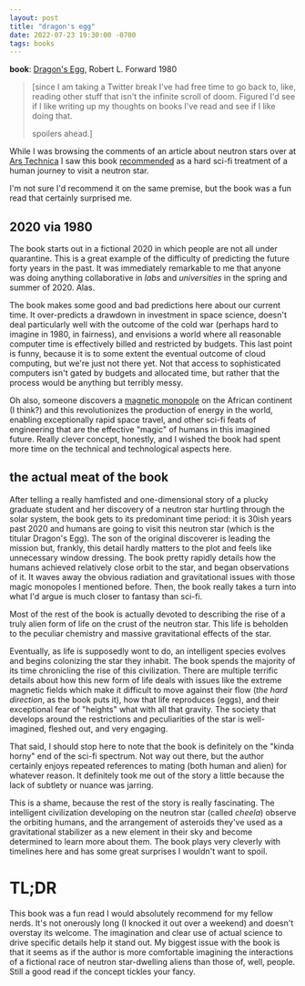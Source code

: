 ```yaml
---
layout: post
title: "dragon's egg"
date: 2022-07-23 19:30:00 -0700
tags: books
---
```


**book**: [Dragon's Egg](https://en.wikipedia.org/wiki/Dragon%27s_Egg), Robert L. Forward 1980

> [since I am taking a Twitter break I've had free time to go back to, like, reading other stuff that isn't the infinite scroll of doom. Figured I'd see if I like writing up my thoughts on books I've read and see if I like doing that.
> 
> spoilers ahead.]

While I was browsing the comments of an article about neutron stars over at [Ars Technica](https://arstechnica.com) I saw this book [recommended](https://arstechnica.com/science/2022/06/placing-new-limits-on-the-interior-of-neutron-stars/?comments=1&post=40981869) as a hard sci-fi treatment of a human journey to visit a neutron star.

I'm not sure I'd recommend it on the same premise, but the book was a fun read that certainly surprised me.

## 2020 via 1980

The book starts out in a fictional 2020 in which people are not all under quarantine. This is a great example of the difficulty of predicting the future forty years in the past. It was immediately remarkable to me that anyone was doing anything collaborative in *labs* and *universities* in the spring and summer of 2020. Alas.

The book makes some good and bad predictions here about our current time. It over-predicts a drawdown in investment in space science, doesn't deal particularly well with the outcome of the cold war (perhaps hard to imagine in 1980, in fairness), and envisions a world where all reasonable computer time is effectively billed and restricted by budgets. This last point is funny, because it is to some extent the eventual outcome of cloud computing, but we're just not there yet. Not that access to sophisticated computers isn't gated by budgets and allocated time, but rather that the process would be anything but terribly messy.

Oh also, someone discovers a [magnetic monopole](https://en.wikipedia.org/wiki/Magnetic_monopole) on the African continent (I think?) and this revolutionizes the production of energy in the world, enabling exceptionally rapid space travel, and other sci-fi feats of engineering that are the effective "magic" of humans in this imagined future. Really clever concept, honestly, and I wished the book had spent more time on the technical and technological aspects here.

## the actual meat of the book

After telling a really hamfisted and one-dimensional story of a plucky graduate student and her discovery of a neutron star hurtling through the solar system, the book gets to its predominant time period: it is 30ish years past 2020 and humans are going to visit this neutron star (which is the titular Dragon's Egg). The son of the original discoverer is leading the mission but, frankly, this detail hardly matters to the plot and feels like unnecessary window dressing. The book pretty rapidly details how the humans achieved relatively close orbit to the star, and began observations of it. It waves away the obvious radiation and gravitational issues with those magic monopoles I mentioned before. Then, the book really takes a turn into what I'd argue is much closer to fantasy than sci-fi.

Most of the rest of the book is actually devoted to describing the rise of a truly alien form of life on the crust of the neutron star. This life is beholden to the peculiar chemistry and massive gravitational effects of the star.

Eventually, as life is supposedly wont to do, an intelligent species evolves and begins colonizing the star they inhabit. The book spends the majority of its time chronicling the rise of this civilization. There are multiple terrific details about how this new form of life deals with issues like the extreme magnetic fields which make it difficult to move against their flow (*the hard direction*, as the book puts it), how that life reproduces (eggs), and their exceptional fear of "heights" what with all that gravity. The society that develops around the restrictions and peculiarities of the star is well-imagined, fleshed out, and very engaging.

That said, I should stop here to note that the book is definitely on the "kinda horny" end of the sci-fi spectrum. Not way out there, but the author certainly enjoys repeated references to mating (both human and alien) for whatever reason. It definitely took me out of the story a little because the lack of subtlety or nuance was jarring.

This is a shame, because the rest of the story is really fascinating. The intelligent civilization developing on the neutron star (called *cheela*) observe the orbiting humans, and the arrangement of asteroids they've used as a gravitational stabilizer as a new element in their sky and become determined to learn more about them. The book plays very cleverly with timelines here and has some great surprises I wouldn't want to spoil.

# TL;DR

This book was a fun read I would absolutely recommend for my fellow nerds. It's not onerously long (I knocked it out over a weekend) and doesn't overstay its welcome. The imagination and clear use of actual science to drive specific details help it stand out. My biggest issue with the book is that it seems as if the author is more comfortable imagining the interactions of a fictional race of neutron star-dwelling aliens than those of, well, people. Still a good read if the concept tickles your fancy.